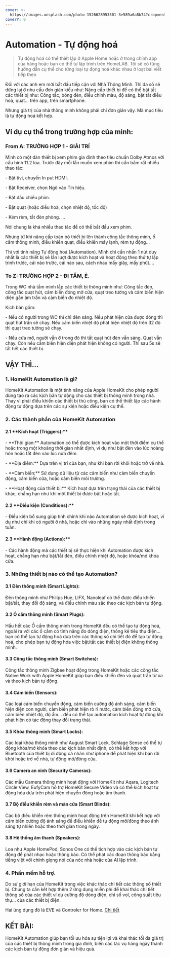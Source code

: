 ```yaml
---
cover: >-
  https://images.unsplash.com/photo-1526628953301-3e589a6a8b74?crop=entropy&cs=srgb&fm=jpg&ixid=M3wxOTcwMjR8MHwxfHNlYXJjaHw2fHxBdXRvbWF0aW9ufGVufDB8fHx8MTcxNjc5ODU0M3ww&ixlib=rb-4.0.3&q=85
coverY: 0
---
```


# Automation - Tự động hoá

> Tự động hoá có thể thiết lập ở Apple Home hoặc ở trong chính app của hãng hoặc bạn có thể tự lập trình trên HomeLAB. Tôi sẽ có từng hướng dẫn cụ thể cho từng loại tự đọng hoá khác nhau ở loạt bài viết tiếp theo

Đối với các anh em mới bắt đầu tiếp cận với Nhà Thông Minh. Thì đa số sẽ dừng lại ở nhu cầu đơn giản kiểu như: Nâng cấp thiết bị để có thể bật tắt các thiết bị như: Công tắc, bóng đèn, điều chỉnh màu, độ sáng, bật tắt điều hoà, quạt… trên app, trên smartphone.&#x20;

Nhưng giá trị của nhà thông minh không phải chỉ đơn giản vậy. Mà mục tiêu là tự động hoá kết hợp.&#x20;

## Ví dụ cụ thể trong trường hợp của mình:&#x20;

### From A: TRƯỜNG HỢP 1 - GIẢI TRÍ

Mình có một dàn thiết bị xem phim gia đình theo tiêu chuẩn Dolby Atmos với cấu hình 11.2 loa. Trước đây mỗi lần muốn xem phim thì cần bấm rất nhiều thao tác:&#x20;

\- Bật tivi, chuyển In put HDMI.&#x20;

\- Bật Receiver, chọn Ngõ vào Tín hiệu.&#x20;

\- Bật đầu chiếu phim.

\- Bật quạt (hoặc điều hoà, chọn nhiệt độ, tốc độ)

\- Kém rèm, tắt đèn phòng. …

Nói chung là khá nhiều thao tác để có thể bắt đầu xem phim.&#x20;

Nhưng từ khi nâng cấp toàn bộ thiết bị lên thành công tắc thông minh, ổ cắm thông minh, điều khiển quạt, điều khiển máy lạnh, rèm tự động…&#x20;

Thì với tính năng Tự động hoá (Automation). Mình chỉ cần nhấn 1 nút duy nhất là các thiết bị sẽ lần lượt được kích hoạt và hoạt động theo thứ tự lập trình trước, cái nào trước, cái nào sau, cách nhau mấy giây, mấy phút….&#x20;

### To Z: TRƯỜNG HỢP 2 - ĐI TẮM, Ẻ.&#x20;

Trong WC nhà tắm mình lắp các thiết bị thông minh như: Công tắc đèn, công tắc quạt hút, cảm biến đóng mở cửa, quạt treo tường và cảm biến hiện diện gắn âm trần và cảm biến đo nhiệt độ.&#x20;

Kịch bản gồm:&#x20;

\- Nếu có người trong WC thì chỉ đèn sáng. Nếu phát hiện cửa được đóng thì quạt hút trần sẽ chạy. Nếu cảm biến nhiệt độ phát hiện nhiệt độ trên 32 độ thì quạt treo tường sẽ chạy.&#x20;

\- Nếu cửa mở, người vẫn ở trong đó thì tắt quạt hút đèn vẫn sáng. Quạt vẫn chạy. Còn nếu cảm biến hiện diện phát hiện không có người. Thì sau 5s sẽ tắt hết các thiết bị.&#x20;

## VẬY THÌ…&#x20;

### 1. HomeKit Automation là gì?&#x20;

HomeKit Automation là một tính năng của Apple HomeKit cho phép người dùng tạo ra các kịch bản tự động cho các thiết bị thông minh trong nhà. Thay vì phải điều khiển các thiết bị thủ công, bạn có thể thiết lập các hành động tự động dựa trên các sự kiện hoặc điều kiện cụ thể.

### 2. Các thành phần của HomeKit Automation

#### 2.1 \*\*Kích hoạt (Triggers):\*\*

&#x20;  \- \*\*Thời gian:\*\* Automation có thể được kích hoạt vào một thời điểm cụ thể hoặc trong một khoảng thời gian nhất định, ví dụ như bật đèn vào lúc hoàng hôn hoặc tắt đèn vào lúc nửa đêm.

&#x20;  \- \*\*Địa điểm:\*\* Dựa trên vị trí của bạn, như khi bạn rời khỏi hoặc trở về nhà.

&#x20;  \- \*\*Cảm biến:\*\* Sử dụng dữ liệu từ các cảm biến như cảm biến chuyển động, cảm biến cửa, hoặc cảm biến môi trường.

&#x20;  \- \*\*Hoạt động của thiết bị:\*\* Kích hoạt dựa trên trạng thái của các thiết bị khác, chẳng hạn như khi một thiết bị được bật hoặc tắt.

#### 2.2 \*\*Điều kiện (Conditions):\*\*

&#x20;  \- Điều kiện bổ sung giúp tinh chỉnh khi nào Automation sẽ được kích hoạt, ví dụ như chỉ khi có người ở nhà, hoặc chỉ vào những ngày nhất định trong tuần.

#### 2.3 \*\*Hành động (Actions):\*\*

&#x20;  \- Các hành động mà các thiết bị sẽ thực hiện khi Automation được kích hoạt, chẳng hạn như bật/tắt đèn, điều chỉnh nhiệt độ, hoặc khóa/mở khóa cửa.

### 3. Những thiết bị nào có thể tạo Automation?&#x20;

#### 3.1 Đèn thông minh (Smart Lights):

Đèn thông minh như Philips Hue, LIFX, Nanoleaf có thể được điều khiển bật/tắt, thay đổi độ sáng, và điều chỉnh màu sắc theo các kịch bản tự động.

#### 3.2 Ổ cắm thông minh (Smart Plugs):

Hầu hết các Ổ cắm thông minh trong HomeKit đều có thể tạo tự động hoá, ngoài ra với các ổ cắm có tính năng đo dòng điện, thống kê tiêu thụ điện… bạn có thể tạo tự động hoá dựa trên các thông số chi tiết đó để tạo tự động hoá, cho phép bạn tự động hóa việc bật/tắt các thiết bị điện không thông minh.

#### 3.3 Công tắc thông minh (Smart Switches):

Công tắc thông minh Zigbee hoạt động trong HomeKit hoặc các công tắc Native Work with Apple HomeKit giúp bạn điều khiển đèn và quạt trần từ xa và theo kịch bản tự động.

#### 3.4 Cảm biến (Sensors):

Các loại cảm biến chuyển động, cảm biến cường độ ánh sáng, cảm biến hiện diện con người, cảm biến phát hiện rò rỉ nước, cảm biến đóng mở cửa, cảm biến nhiệt độ, độ ẩm… đều có thể tạo automation kích hoạt tự động khi phát hiện có tác động thay đổi trạng thái.

#### 3.5 Khóa thông minh (Smart Locks):

Các loại khóa thông minh như August Smart Lock, Schlage Sense có thể tự động khóa/mở khóa theo các kịch bản nhất định, có thể kết hợp với Bluetooth của thiết bị di động cá nhân như iphone để phát hiện khi bạn rời khỏi hoặc trở về nhà, tự động mở/đóng cửa.&#x20;

#### 3.6 Camera an ninh (Security Cameras):

Các mẫu Camera thông minh hoạt động với HomeKit như Aqara, Logitech Circle View, EufyCam hỗ trợ HomeKit Secure Video và có thể kích hoạt tự động hóa dựa trên phát hiện chuyển động hoặc âm thanh.

#### 3.7 Bộ điều khiển rèm và màn cửa (Smart Blinds):

Các bộ điều khiển rèm thông minh hoạt động trên HomeKit khi kết hợp với cảm biến cường độ ánh sáng để điều khiển để tự động mở/đóng theo ánh sáng tự nhiên hoặc theo thời gian trong ngày.

#### 3.8 Hệ thống âm thanh (Speakers):

Loa như Apple HomePod, Sonos One có thể tích hợp vào các kịch bản tự động để phát nhạc hoặc thông báo. Có thể phát các đoạn thông báo bằng tiếng việt với chính giọng nói của nóc nhà hoặc của AI lập trình.&#x20;

### 4. Phần mềm hỗ trợ.&#x20;

Do sự giới hạn của HomeKit trong việc khác thác chi tiết các thông số thiết bị. Chúng ta cần kết hợp thêm 2 ứng dụng miễn phí để khai thác chi tiết thông số của các thiết ví dụ cường độ dòng điện, chỉ số vol, công suất tiêu thụ… của các thiết bị điện.&#x20;

Hai ứng dụng đó là EVE và Controler for Home. [Chi tiết](tu-dong-hoa-nang-cao.md)

## KẾT BÀI:&#x20;

HomeKit Automation giúp bạn tối ưu hóa sự tiện lợi và  khai thác tối đa giá trị của các thiết bị thông minh trong gia đình, biến các tác vụ hàng ngày thành các kịch bản tự động đơn giản và hiệu quả.
